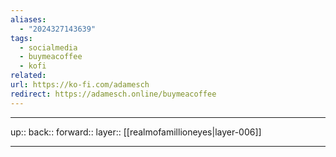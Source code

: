 ```yaml
---
aliases:
  - "2024327143639"
tags:
  - socialmedia
  - buymeacoffee
  - kofi
related: 
url: https://ko-fi.com/adamesch
redirect: https://adamesch.online/buymeacoffee
---
```




***

up:: 
back:: 
forward:: 
layer:: [[realmofamillioneyes|layer-006]]

***
